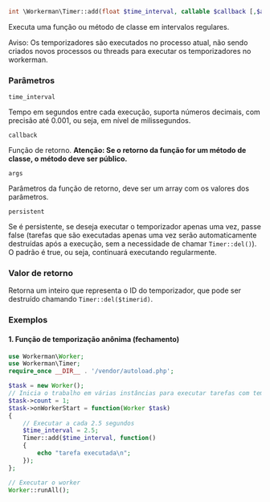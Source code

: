 ```php
int \Workerman\Timer::add(float $time_interval, callable $callback [,$args = array(), bool $persistent = true])
```
Executa uma função ou método de classe em intervalos regulares.

Aviso: Os temporizadores são executados no processo atual, não sendo criados novos processos ou threads para executar os temporizadores no workerman.

### Parâmetros
 ``` time_interval ```

Tempo em segundos entre cada execução, suporta números decimais, com precisão até 0.001, ou seja, em nível de milissegundos.

 ``` callback ```

Função de retorno. **Atenção: Se o retorno da função for um método de classe, o método deve ser público.**

 ``` args ```

Parâmetros da função de retorno, deve ser um array com os valores dos parâmetros.

 ``` persistent ```

Se é persistente, se deseja executar o temporizador apenas uma vez, passe false (tarefas que são executadas apenas uma vez serão automaticamente destruídas após a execução, sem a necessidade de chamar ```Timer::del()```). O padrão é true, ou seja, continuará executando regularmente.

### Valor de retorno
Retorna um inteiro que representa o ID do temporizador, que pode ser destruído chamando ```Timer::del($timerid)```.

### Exemplos

#### 1. Função de temporização anônima (fechamento)
```php
use Workerman\Worker;
use Workerman\Timer;
require_once __DIR__ . '/vendor/autoload.php';

$task = new Worker();
// Inicia o trabalho em várias instâncias para executar tarefas com temporização (verifique se o negócio tem um problema de concorrência em várias instâncias)
$task->count = 1;
$task->onWorkerStart = function(Worker $task)
{
    // Executar a cada 2.5 segundos
    $time_interval = 2.5;
    Timer::add($time_interval, function()
    {
        echo "tarefa executada\n";
    });
};

// Executar o worker
Worker::runAll();
```
